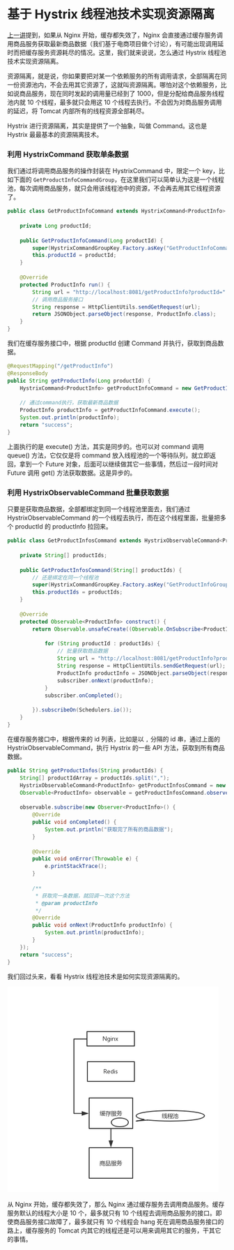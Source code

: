 # 基于 Hystrix 线程池技术实现资源隔离

[上一讲](./e-commerce-website-detail-page-architecture.md)提到，如果从 Nginx 开始，缓存都失效了，Nginx 会直接通过缓存服务调用商品服务获取最新商品数据（我们基于电商项目做个讨论），有可能出现调用延时而把缓存服务资源耗尽的情况。这里，我们就来说说，怎么通过 Hystrix 线程池技术实现资源隔离。

资源隔离，就是说，你如果要把对某一个依赖服务的所有调用请求，全部隔离在同一份资源池内，不会去用其它资源了，这就叫资源隔离。哪怕对这个依赖服务，比如说商品服务，现在同时发起的调用量已经到了 1000，但是分配给商品服务线程池内就 10 个线程，最多就只会用这 10 个线程去执行。不会因为对商品服务调用的延迟，将 Tomcat 内部所有的线程资源全部耗尽。

Hystrix 进行资源隔离，其实是提供了一个抽象，叫做 Command。这也是 Hystrix 最最基本的资源隔离技术。

### 利用 HystrixCommand 获取单条数据

我们通过将调用商品服务的操作封装在 HystrixCommand 中，限定一个 key，比如下面的 `GetProductInfoCommandGroup`，在这里我们可以简单认为这是一个线程池，每次调用商品服务，就只会用该线程池中的资源，不会再去用其它线程资源了。

```java
public class GetProductInfoCommand extends HystrixCommand<ProductInfo> {

    private Long productId;

    public GetProductInfoCommand(Long productId) {
        super(HystrixCommandGroupKey.Factory.asKey("GetProductInfoCommandGroup"));
        this.productId = productId;
    }

    @Override
    protected ProductInfo run() {
        String url = "http://localhost:8081/getProductInfo?productId=" + productId;
        // 调用商品服务接口
        String response = HttpClientUtils.sendGetRequest(url);
        return JSONObject.parseObject(response, ProductInfo.class);
    }
}
```

我们在缓存服务接口中，根据 productId 创建 Command 并执行，获取到商品数据。

```java
@RequestMapping("/getProductInfo")
@ResponseBody
public String getProductInfo(Long productId) {
    HystrixCommand<ProductInfo> getProductInfoCommand = new GetProductInfoCommand(productId);

    // 通过command执行，获取最新商品数据
    ProductInfo productInfo = getProductInfoCommand.execute();
    System.out.println(productInfo);
    return "success";
}
```

上面执行的是 execute() 方法，其实是同步的。也可以对 command 调用 queue() 方法，它仅仅是将 command 放入线程池的一个等待队列，就立即返回，拿到一个 Future 对象，后面可以继续做其它一些事情，然后过一段时间对 Future 调用 get() 方法获取数据。这是异步的。

### 利用 HystrixObservableCommand 批量获取数据

只要是获取商品数据，全部都绑定到同一个线程池里面去，我们通过 HystrixObservableCommand 的一个线程去执行，而在这个线程里面，批量把多个 productId 的 productInfo 拉回来。

```java
public class GetProductInfosCommand extends HystrixObservableCommand<ProductInfo> {

    private String[] productIds;

    public GetProductInfosCommand(String[] productIds) {
        // 还是绑定在同一个线程池
        super(HystrixCommandGroupKey.Factory.asKey("GetProductInfoGroup"));
        this.productIds = productIds;
    }

    @Override
    protected Observable<ProductInfo> construct() {
        return Observable.unsafeCreate((Observable.OnSubscribe<ProductInfo>) subscriber -> {

            for (String productId : productIds) {
                // 批量获取商品数据
                String url = "http://localhost:8081/getProductInfo?productId=" + productId;
                String response = HttpClientUtils.sendGetRequest(url);
                ProductInfo productInfo = JSONObject.parseObject(response, ProductInfo.class);
                subscriber.onNext(productInfo);
            }
            subscriber.onCompleted();

        }).subscribeOn(Schedulers.io());
    }
}
```

在缓存服务接口中，根据传来的 id 列表，比如是以 `,` 分隔的 id 串，通过上面的 HystrixObservableCommand，执行 Hystrix 的一些 API 方法，获取到所有商品数据。

```java
public String getProductInfos(String productIds) {
    String[] productIdArray = productIds.split(",");
    HystrixObservableCommand<ProductInfo> getProductInfosCommand = new GetProductInfosCommand(productIdArray);
    Observable<ProductInfo> observable = getProductInfosCommand.observe();

    observable.subscribe(new Observer<ProductInfo>() {
        @Override
        public void onCompleted() {
            System.out.println("获取完了所有的商品数据");
        }

        @Override
        public void onError(Throwable e) {
            e.printStackTrace();
        }

        /**
         * 获取完一条数据，就回调一次这个方法
         * @param productInfo
         */
        @Override
        public void onNext(ProductInfo productInfo) {
            System.out.println(productInfo);
        }
    });
    return "success";
}
```

我们回过头来，看看 Hystrix 线程池技术是如何实现资源隔离的。

![hystrix-thread-pool-isolation](./images/hystrix-thread-pool-isolation.png)

从 Nginx 开始，缓存都失效了，那么 Nginx 通过缓存服务去调用商品服务。缓存服务默认的线程大小是 10 个，最多就只有 10 个线程去调用商品服务的接口。即使商品服务接口故障了，最多就只有 10 个线程会 hang 死在调用商品服务接口的路上，缓存服务的 Tomcat 内其它的线程还是可以用来调用其它的服务，干其它的事情。
